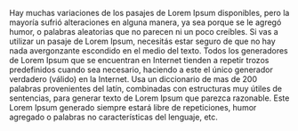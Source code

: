 Hay muchas variaciones de los pasajes de Lorem Ipsum
disponibles, pero la mayoría sufrió alteraciones en alguna
manera, ya sea porque se le agregó humor, o palabras aleatorias
que no parecen ni un poco creíbles. Si vas a utilizar un pasaje
de Lorem Ipsum, necesitás estar seguro de que no hay
nada avergonzante escondido en el medio del texto. Todos
los generadores de Lorem Ipsum que se encuentran en Internet
tienden a repetir trozos predefinidos cuando sea necesario,
haciendo a este el único generador verdadero (válido) en
la Internet. Usa un diccionario de mas de 200 palabras
provenientes del latín, combinadas con estructuras muy
útiles de sentencias, para generar texto de Lorem Ipsum
que parezca razonable. Este Lorem Ipsum generado siempre
estará libre de repeticiones, humor agregado o palabras
no características del lenguaje, etc.